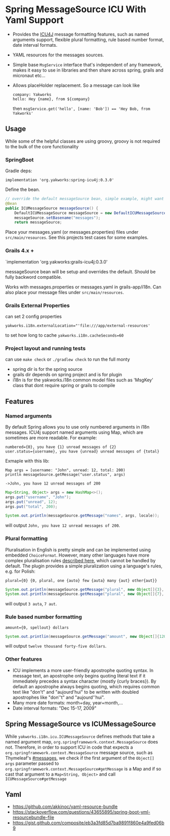 # Spring MessageSource ICU With Yaml Support

- Provides the [ICU4J](http://site.icu-project.org/) message formatting features, such as named arguments support, flexible plural formatting,
rule based number format, date interval formats.

- YAML resources for the messages sources. 

- Simple base `MsgService` interface that's independent of any framework, makes it easy to use
  in libraries and then share across spring, grails and micronaut etc...

- Allows placeHolder replacement. So a message can look like 
  ``` 
  company: Yakworks
  hello: Hey {name}, from ${company}
  ```
  then  `msgService.get('hello', [name: 'Bob']) == 'Hey Bob, from Yakworks'`

## Usage

While some of the helpful classes are using groovy, groovy is not required to the bulk 
of the core functionality

### SpringBoot

Gradle deps:
```
implementation 'org.yakworks:spring-icu4j:0.3.0'
```

Define the bean.

```Java
// override the default messageSource bean, simple example, might want to build further
@Bean
public ICUMessageSource messageSource() {
    DefaultICUMessageSource messageSource = new DefaultICUMessageSource();
    messageSource.setBasename("messages");
    return messageSource;
```

Place your messages.yaml (or messages.properties) files under `src/main/resources`. 
See this projects test cases for some examples.

### Grails 4.x +

`implementation 'org.yakworks:grails-icu4j:0.3.0'

messageSource bean will be setup and overrides the default. Should be fully backword compatible.

Works with messages.properties or messages.yaml in grails-app/i18n. Can also place your message files under `src/main/resources`. 

### Grails External Properties

can set 2 config properties

`yakworks.i18n.externalLocation="'file:///app/external-resources'`

to set how long to cache
`yakworks.i18n.cacheSeconds=60`

### Project layout and running tests

can use `make check` or `./gradlew check` to run the full monty

- spring dir is for the spring source
- grails dir depends on spring project and is for plugin
- i18n is for the yakworks.i18n common model files such as 'MsgKey' class that dont require spring or grails to compile


## Features

### Named arguments

By default Spring allows you to use only numbered arguments in i18n messages. ICU4j support named arguments using Map,
which are sometimes are more readable. For example:

```
numbered={0}, you have {1} unread messages of {2}
user.status={username}, you have {unread} unread messages of {total}
```

Exmaple with this lib:

```grooovy
Map args = [username: "John", unread: 12, total: 200)
println messageSource.getMessage("user.status", args)

->John, you have 12 unread messages of 200
```

```Java
Map<String, Object> args = new HashMap<>();
args.put("username", "John");
args.put("unread", 12);
args.put("total", 200);

System.out.println(messageSource.getMessage("names", args, locale));
```

will output `John, you have 12 unread messages of 200`.

### Plural formatting

Pluralisation in English is pretty simple and can be implemented using embedded `ChoiceFormat`. However, many other
languages have more complex pluralisation rules [described here](http://unicode.org/repos/cldr-tmp/trunk/diff/supplemental/language_plural_rules.html),
which cannot be handled by default. The plugin provides a simple pluralization using a language's rules, e.g. for Polish:

```
plural={0} {0, plural, one {auto} few {auta} many {aut} other{aut}}
```

```Java
System.out.println(messageSource.getMessage("plural", new Object[]{3}, locale));
System.out.println(messageSource.getMessage("plural", new Object[]{7}, locale));
```

will output `3 auta`, `7 aut`.

### Rule based number formatting

```
amount={0, spellout} dollars
```

```Java
System.out.printlin(messageSource.getMessage("amount", new Object[]{12045}, locale));
```

will output `twelve thousand forty-five dollars`.

### Other features

- ICU implements a more user-friendly apostrophe quoting syntax. In message text, an apostrophe only begins quoting
literal text if it immediately precedes a syntax character (mostly {curly braces}). By default an apostrophe always
begins quoting, which requires common text like "don't" and "aujourd'hui" to be written with doubled apostrophes like "don''t" and "aujourd''hui".
- Many more date formats: month+day, year+month,...
- Date interval formats: "Dec 15-17, 2009"


## Spring MessageSource vs ICUMessageSource

While `yakworks.i18n.icu.ICUMessageSource` defines methods that take a named argument map, 
`org.springframework.context.MessageSource` does not. 
Therefore, in order to support ICU in code that expects a `org.springframework.context.MessageSource` message source, 
such as Thymeleaf's [#messages](https://www.thymeleaf.org/doc/tutorials/2.1/usingthymeleaf.html#messages-1), 
we check if the first argument of the `Object[] args` parameter passed to `org.springframework.context.MessageSource#getMessage` 
is a Map and if so cast that argument to a `Map<String, Object>` and call `ICUMessageSource#getMessage`

## Yaml

- https://github.com/akkinoc/yaml-resource-bundle
- https://stackoverflow.com/questions/43655895/spring-boot-yml-resourcebundle-file
- https://gist.github.com/composite/eb3a3fd85d7ba9891f860e4a9fed06b9
